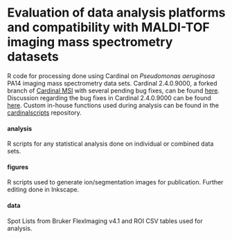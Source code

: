 # Evaluation of data analysis platforms and compatibility with MALDI-TOF imaging mass spectrometry datasets

R code for processing done using Cardinal on <i>Pseudomonas aeruginosa</i> PA14 imaging mass spectrometry data sets. Cardinal 2.4.0.9000, a forked branch of [Cardinal MSI](https://github.com/kuwisdelu/Cardinal) with several pending bug fixes, can be found [here](https://github.com/gtluu/Cardinal/tree/v2.4.0.9000). Discussion regarding the bug fixes in Cardinal 2.4.0.9000 can be found [here](https://groups.google.com/forum/#!topic/cardinalmsi/6-DGSBD5HoY). Custom in-house functions used during analysis can be found in the [cardinalscripts](https://github.com/gtluu/cardinalscripts) repository.

#### analysis
R scripts for any statistical analysis done on individual or combined data sets.

#### figures
R scripts used to generate ion/segmentation images for publication. Further editing done in Inkscape.

#### data
Spot Lists from Bruker FlexImaging v4.1 and ROI CSV tables used for analysis.
